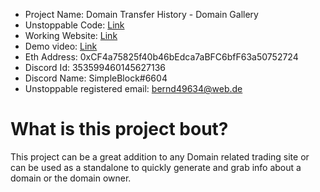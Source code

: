 


- Project Name: Domain Transfer History - Domain Gallery
- Unstoppable Code: [Link]()
- Working Website: [Link](https://resilient-pegasus-61c158.netlify.app)
- Demo video: [Link]()
- Eth Address: 0xCF4a75825f40b46bEdca7aBFC6bfF63a50752724
- Discord Id: 353599460145627136
- Discord Name: SimpleBlock#6604
- Unstoppable registered email: bernd49634@web.de

# What is this project bout?
This project can be a great addition to any Domain related trading site or can be used as a standalone to quickly generate and grab info about a domain or the domain owner.
